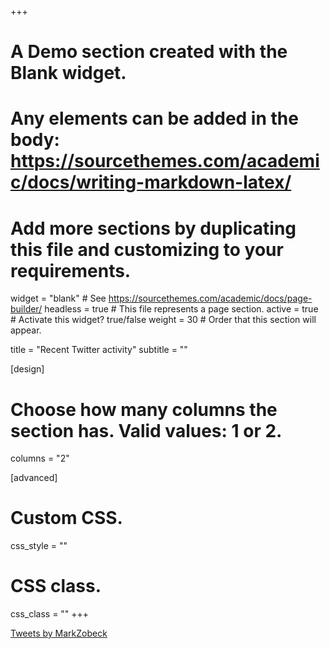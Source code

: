 +++
# A Demo section created with the Blank widget.
# Any elements can be added in the body: https://sourcethemes.com/academic/docs/writing-markdown-latex/
# Add more sections by duplicating this file and customizing to your requirements.

widget = "blank"  # See https://sourcethemes.com/academic/docs/page-builder/
headless = true  # This file represents a page section.
active = true  # Activate this widget? true/false
weight = 30  # Order that this section will appear.

title = "Recent Twitter activity"
subtitle = ""

[design]
  # Choose how many columns the section has. Valid values: 1 or 2.
  columns = "2"

[advanced]
 # Custom CSS. 
 css_style = ""
 
 # CSS class.
 css_class = ""
+++

<a class="twitter-timeline" data-width="" data-height="600" href="https://twitter.com/MarkZobeck?ref_src=twsrc%5Etfw">Tweets by MarkZobeck</a> <script async src="https://platform.twitter.com/widgets.js" charset="utf-8"></script>